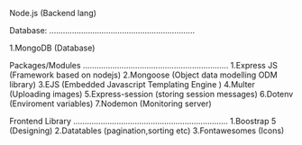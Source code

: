Node.js (Backend lang)

Database:
................................................................

1.MongoDB  (Database)

Packages/Modules
................................................................
1.Express JS (Framework  based on nodejs)
2.Mongoose (Object data modelling ODM library)
3.EJS (Embedded Javascript Templating Engine )
4.Multer (Uploading images)
5.Express-session (storing session messages)
6.Dotenv (Enviroment variables)
7.Nodemon (Monitoring server)

Frontend Library 
....................................................................
1.Boostrap 5 (Designing)
2.Datatables (pagination,sorting etc)
3.Fontawesomes (Icons)


 